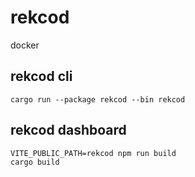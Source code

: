 # rekcod
docker 


## rekcod cli
```
cargo run --package rekcod --bin rekcod
```

## rekcod dashboard
```
VITE_PUBLIC_PATH=rekcod npm run build
cargo build
```

